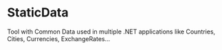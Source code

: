 # StaticData 
Tool with Common Data used in multiple .NET applications like Countries, Cities, Currencies, ExchangeRates...